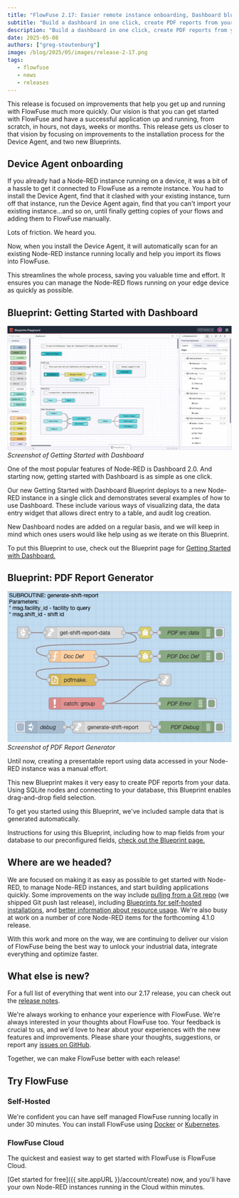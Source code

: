 ```yaml
---
title: "FlowFuse 2.17: Easier remote instance onboarding, Dashboard blueprint, PDF generation, and more"
subtitle: "Build a dashboard in one click, create PDF reports from your data, and import instances when installing Device Agent"
description: "Build a dashboard in one click, create PDF reports from your data, and import instances when installing Device Agent"
date: 2025-05-08
authors: ["greg-stoutenburg"]
image: /blog/2025/05/images/release-2-17.png
tags:
   - flowfuse
   - news
   - releases
---
```


This release is focused on improvements that help you get up and running with FlowFuse much more quickly. Our vision is that you can get started with FlowFuse and have a successful application up and running, from scratch, in hours, not days, weeks or months. This release gets us closer to that vision by focusing on improvements to the installation process for the Device Agent, and two new Blueprints.

<!--more-->

## Device Agent onboarding

If you already had a Node-RED instance running on a device, it was a bit of a hassle to get it connected to FlowFuse as a remote instance. You had to install the Device Agent, find that it clashed with your existing instance, turn off that instance, run the Device Agent again, find that you can't import your existing instance...and so on, until finally getting copies of your flows and adding them to FlowFuse manually.

Lots of friction. We heard you. 

Now, when you install the Device Agent, it will automatically scan for an existing Node-RED instance running locally and help you import its flows into FlowFuse.

This streamlines the whole process, saving you valuable time and effort. It ensures you can manage the Node-RED flows running on your edge device as quickly as possible.

## Blueprint: Getting Started with Dashboard

![Screenshot of Getting Started with Dashboard](./images/dashboard.png)
_Screenshot of Getting Started with Dashboard_

One of the most popular features of Node-RED is Dashboard 2.0. And starting now, getting started with Dashboard is as simple as one click.

Our new Getting Started with Dashboard Blueprint deploys to a new Node-RED instance in a single click and demonstrates several examples of how to use Dashboard. These include various ways of visualizing data, the data entry widget that allows direct entry to a table, and audit log creation.

New Dashboard nodes are added on a regular basis, and we will keep in mind which ones users would like help using as we iterate on this Blueprint.

To put this Blueprint to use, check out the Blueprint page for [Getting Started with Dashboard.](https://flowfuse.com/blueprints/getting-started/dashboard/)


## Blueprint: PDF Report Generator

![Screenshot of PDF Report Generator](./images/pdf-flow.png)
_Screenshot of PDF Report Generator_

Until now, creating a presentable report using data accessed in your Node-RED instance was a manual effort.

This new Blueprint makes it very easy to create PDF reports from your data. Using SQLite nodes and connecting to your database, this Blueprint  enables drag-and-drop field selection.

To get you started using this Blueprint, we've included sample data that is generated automatically. 

Instructions for using this Blueprint, including how to map fields from your database to our preconfigured fields, [check out the Blueprint page.](https://flowfuse.com/blueprints/manufacturing/pdf-report-generator/)


## Where are we headed?

We are focused on making it as easy as possible to get started with Node-RED, to manage Node-RED instances, and start building applications quickly. Some improvements on the way include [pulling from a Git repo](https://github.com/FlowFuse/flowfuse/issues/5415) (we shipped Git push last release), including [Blueprints for self-hosted installations](https://github.com/FlowFuse/flowfuse/issues/5179), and [better information about resource usage](https://github.com/FlowFuse/flowfuse/issues/223). We're also busy at work on a number of core Node-RED items for the forthcoming 4.1.0 release.

With this work and more on the way, we are continuing to deliver our vision of FlowFuse being the best way to unlock your industrial data, integrate everything and optimize faster.


## What else is new?

For a full list of everything that went into our 2.17 release, you can check out the [release notes](https://github.com/FlowFuse/flowfuse/releases/).

We're always working to enhance your experience with FlowFuse. We're always interested in your thoughts about FlowFuse too. Your feedback is crucial to us, and we'd love to hear about your experiences with the new features and improvements. Please share your thoughts, suggestions, or report any [issues on GitHub](https://github.com/FlowFuse/flowfuse/issues/new/choose). 

Together, we can make FlowFuse better with each release!

## Try FlowFuse

### Self-Hosted

We're confident you can have self managed FlowFuse running locally in under 30 minutes. You can install FlowFuse using [Docker](/docs/install/docker/) or [Kubernetes](/docs/install/kubernetes/).

### FlowFuse Cloud

The quickest and easiest way to get started with FlowFuse is FlowFuse Cloud.

[Get started for free]({{ site.appURL }}/account/create) now, and you'll have your own Node-RED instances running in the Cloud within minutes.